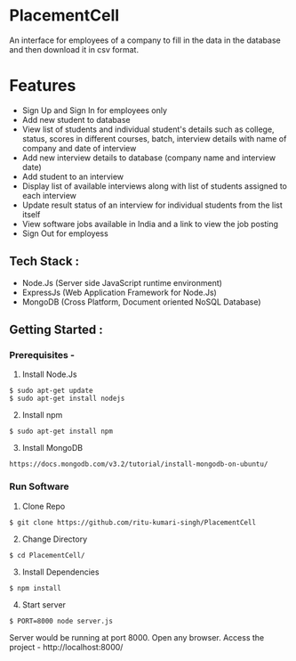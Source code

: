 # PlacementCell
An interface for employees of a company to fill in the data in the database and then download it in csv format.

# Features 
* Sign Up and Sign In for employees only
* Add new student to database
* View list of students and individual student's details such as college, status, scores in different courses, batch, interview details with name of company and date of interview
* Add new interview details to database (company name and interview date)
* Add student to an interview
* Display list of available interviews along with list of students assigned to each interview
* Update result status of an interview for individual students from the list itself
* View software jobs available in India and a link to view the job posting
* Sign Out for employess

## Tech Stack :
* Node.Js (Server side JavaScript runtime environment)
* ExpressJs (Web Application Framework for Node.Js)
* MongoDB (Cross Platform, Document oriented NoSQL Database)

## Getting Started :

### Prerequisites -

1. Install Node.Js
```
$ sudo apt-get update
$ sudo apt-get install nodejs
```
2. Install npm
```
$ sudo apt-get install npm
```
3. Install MongoDB
```
https://docs.mongodb.com/v3.2/tutorial/install-mongodb-on-ubuntu/
```
### Run Software

1. Clone Repo
```
$ git clone https://github.com/ritu-kumari-singh/PlacementCell
```
2. Change Directory
```
$ cd PlacementCell/
```
3. Install Dependencies 
```
$ npm install
```
4. Start server
```
$ PORT=8000 node server.js
```

Server would be running at port 8000. Open any browser. Access the project - http://localhost:8000/
